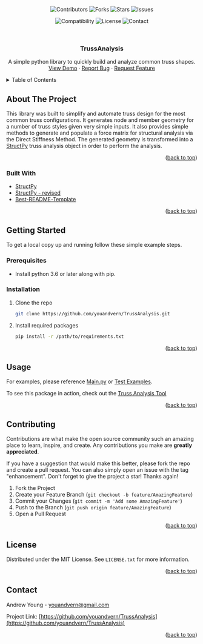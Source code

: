 <div id="top"></div>

<p align="center">
<img src="https://img.shields.io/github/contributors/youandvern/TrussAnalysis?style=for-the-badge" alt="Contributors">
<img src="https://img.shields.io/github/forks/youandvern/TrussAnalysis?style=for-the-badge" alt="Forks">
<img src="https://img.shields.io/github/stars/youandvern/TrussAnalysis?style=for-the-badge" alt="Stars">
<img src="https://img.shields.io/github/issues/youandvern/TrussAnalysis?style=for-the-badge" alt="Issues">
</p>
<p align="center">
<img src="https://img.shields.io/badge/python-3.6-brightgreen?style=for-the-badge" alt="Compatibility">
<img src="https://img.shields.io/github/license/youandvern/TrussAnalysis?style=for-the-badge" alt="License">
<img src="https://img.shields.io/badge/-LinkedIn-black?style=for-the-badge&logo=linkedin&colorB=555" alt="Contact">
</p>



<!-- PROJECT LOGO -->
<br />
<div align="center">

<h3 align="center">TrussAnalysis</h3>

  <p align="center">
    A simple python library to quickly build and analyze common truss shapes.
    <br />
    <a href="https://truss-analysis.encompapp.com/">View Demo</a>
    ·
    <a href="https://github.com/youandvern/TrussAnalysis/issues">Report Bug</a>
    ·
    <a href="https://github.com/youandvern/TrussAnalysis/issues">Request Feature</a>
  </p>
</div>



<!-- TABLE OF CONTENTS -->
<details>
  <summary>Table of Contents</summary>
  <ol>
    <li>
      <a href="#about-the-project">About The Project</a>
      <ul>
        <li><a href="#built-with">Built With</a></li>
      </ul>
    </li>
    <li>
      <a href="#getting-started">Getting Started</a>
      <ul>
        <li><a href="#prerequisites">Prerequisites</a></li>
        <li><a href="#installation">Installation</a></li>
      </ul>
    </li>
    <li><a href="#usage">Usage</a></li>
    <li><a href="#roadmap">Roadmap</a></li>
    <li><a href="#contributing">Contributing</a></li>
    <li><a href="#license">License</a></li>
    <li><a href="#contact">Contact</a></li>
    <li><a href="#acknowledgments">Acknowledgments</a></li>
  </ol>
</details>



<!-- ABOUT THE PROJECT -->
## About The Project
This library was built to simplify and automate truss design for the most common truss configurations. It generates node and member geometry for a number of truss styles given very simple inputs. It also provides simple methods to generate and populate a force matrix for structural analysis via the Direct Stiffness Method. The generated geometry is transformed into a [StructPy](https://github.com/BrianChevalier/StructPy/) truss analysis object in order to perform the analysis.

<p align="right">(<a href="#top">back to top</a>)</p>



### Built With

* [StructPy](https://github.com/BrianChevalier/StructPy/)
* [StructPy - revised](https://github.com/youandvern/StructPy)
* [Best-README-Template](https://github.com/othneildrew/Best-README-Template)

<p align="right">(<a href="#top">back to top</a>)</p>



<!-- GETTING STARTED -->
## Getting Started

To get a local copy up and running follow these simple example steps.

### Prerequisites

* Install python 3.6 or later along with pip.

### Installation

1. Clone the repo
   ```sh
   git clone https://github.com/youandvern/TrussAnalysis.git
   ```
2. Install required packages
   ```sh
   pip install -r /path/to/requirements.txt
   ```

<p align="right">(<a href="#top">back to top</a>)</p>



<!-- USAGE EXAMPLES -->
## Usage

For examples, please reference [Main.py](Main.py) or [Test Examples](/Testing).

To see this package in action, check out the [Truss Analysis Tool](https://truss-analysis.encompapp.com/)

<p align="right">(<a href="#top">back to top</a>)</p>


<!-- CONTRIBUTING -->
## Contributing

Contributions are what make the open source community such an amazing place to learn, inspire, and create. Any contributions you make are **greatly appreciated**.

If you have a suggestion that would make this better, please fork the repo and create a pull request. You can also simply open an issue with the tag "enhancement".
Don't forget to give the project a star! Thanks again!

1. Fork the Project
2. Create your Feature Branch (`git checkout -b feature/AmazingFeature`)
3. Commit your Changes (`git commit -m 'Add some AmazingFeature'`)
4. Push to the Branch (`git push origin feature/AmazingFeature`)
5. Open a Pull Request

<p align="right">(<a href="#top">back to top</a>)</p>



<!-- LICENSE -->
## License

Distributed under the MIT License. See `LICENSE.txt` for more information.

<p align="right">(<a href="#top">back to top</a>)</p>



<!-- CONTACT -->
## Contact

Andrew Young - youandvern@gmail.com

Project Link: [https://github.com/youandvern/TrussAnalysis](https://github.com/youandvern/TrussAnalysis)

<p align="right">(<a href="#top">back to top</a>)</p>

